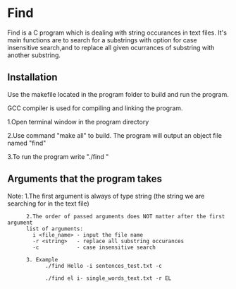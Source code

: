 # Find

Find is a C program which is dealing with string occurances in text files.
It's main functions are to search for a substrings with option for case insensitive search,and to replace all given ocurrances of substring with another substring. 

## Installation

Use the makefile located in the program folder to build and run the program.

GCC compiler is used for compiling and linking the program.

1.Open terminal window in the program directory

2.Use command "make all" to build. The program will output
an object file named "find"

3.To run the program write "./find <args>"

## Arguments that the program takes
Note: 1.The first argument is always of type string (the string we are searching for in the text file)

		  2.The order of passed arguments does NOT matter after the first argument
		  list of arguments:
		  	i <file_name> - input the file name
		  	-r <string>   - replace all substring occurances 
		  	-c 			  - case insensitive search  

		  3. Example
		  		./find Hello -i sentences_test.txt -c

		  		./find el i- single_words_text.txt -r EL

